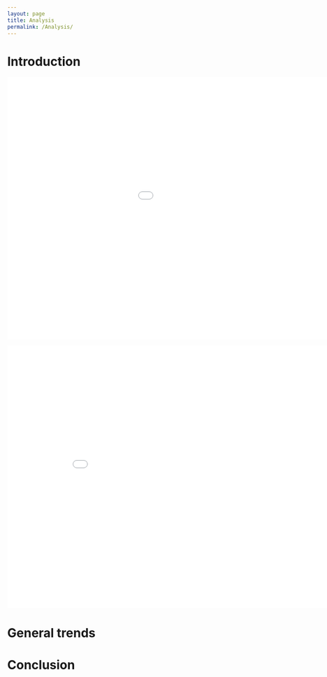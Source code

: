 ```yaml
---
layout: page
title: Analysis
permalink: /Analysis/
---
```






# Introduction 


<embed
       type="text/html" 
       src="/Bokeh/cities.html"
       width="1200"
       height="600"
/>  

<embed
       type="text/html" 
       src="/Bokeh/heatmap.html"
       width="900"
       height="600"
/> 

# General trends


# Conclusion 

